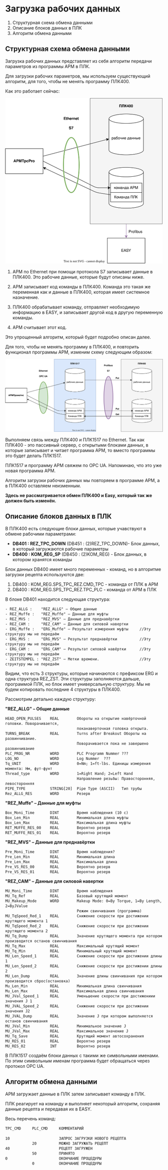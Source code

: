 # Загрузка рабочих данных

1. Структурная схема обмена данными
2. Описание блоков данных в ПЛК
4. Алгоритм обмена данными


## Структурная схема обмена данными
Загрузка рабочих данных представляет из себя алгоритм передачи параметров из программы АРМ в ПЛК.

Для загрузки рабочих параметров, мы используем существующий алгоритм, для того, чтобы не менять программу ПЛК400.

Как это работает сейчас:

![-](Загрузка%20рабочих%20данных%201.drawio.svg)

1. АРМ по Ethernet при помощи протокола S7 записывает данные в ПЛК400.
Это рабочие данные, которые будут описаны ниже.

1. АРМ записывает код команды в ПЛК400. Команда это такая же переменная как и данные в ПЛК400, которая имеет системное назначение.

2. ПЛК400 обрабатывает команду, отправляет необходимую информацию в EASY, и записывает другой код в другую переменную команды.

3. АРМ считывает этот код.

Это упрощенный алгоритм, который будет подробно описан далее.

Для того, чтобы не менять программу в ПЛК400, и повторить функционал программы АРМ, изменим схему следующим образом:

![-](Загрузка%20рабочих%20данных%202.drawio.svg)

Выполняем связь между ПЛК400 и ПЛК1517 по Ethernet. Так как ПЛК400 - это пассивный сервер, с открытыми блоками данных, в которые записывает и читает программа АРМ, то вместо программы это будет делать ПЛК1517.

ПЛК1517 и программу АРМ свяжем по OPC UA. Напоминаю, что это уже новая программа АРМ.

Алгоритм загрузки рабочих данных мы повторяем в программе АРМ, а в ПЛК400 оставляем неизменным.

**Здесь не рассматривается обмен ПЛК400 и Easy, который так же должен быть изменён.**

## Описание блоков данных в ПЛК

В ПЛК400 есть следующие блоки данных, которые учавствуют в обмене рабочими параметрами:

- **DB401 : REZ_TPC_DOWN** (DB451 : (2)REZ_TPC_DOWN)- Блок данных, в который загружаются рабочие параметры
- **DB400 : KOM_REG_SP** (DB450 : (2)KOM_REG) - Блок данных, в котором хранятся команды 

Блок данных DB400 имеет много переменных - команд, но в алгоритме загрузки рецепта используются две:
1. DB400 : KOM_REG.SPS_TPC_REZ.CMD_TPC - команда от ПЛК в АРМ
2. DB400 : KOM_REG.SPS_TPC_REZ.TPC_PLC - команда от АРМ в ПЛК

В блоке DB401 находится следующая структура:
```
- REZ_ALLG :    "REZ_ALLG" – Общие данные
- REZ_Muffe :   "REZ_Muffe" – Данные для муфты
- REZ_MVS :     "REZ_MVS" – Данные для преднавёртки
- REZ_CAM :     "REZ_CAM" – Данные для силовой навертки
- ERG_Muffe :   "ERG_Muffe" – Результат измерения муфты     //Эту структуру мы не передаём
- ERG_MVS :     "ERG_MVS" – Результат преднавёртки          //Эту структуру мы не передаём
- ERG_CAM :     "ERG_CAM" – Результат силовой навёртки      //Эту структуру мы не передаём
- ZEITSTEMPEL : "REZ_ZST" – Метки времени.                  //Эту структуру мы не передаём
```
Видим, что есть 3 структуры, которые начинаются с префиксом ERG и одна структура REZ_ZST. Эти структуры заполняются дальше, программой ПЛК, но блок имеет универсальную структуру.
Мы не будем копировать последние 4 структуры в ПЛК400.

Рассмотрим детально каждую структуру:

**"REZ_ALLG" – Общие данные**
```
HEAD_OPEN_PULSES    REAL        Обороты на открытие навёрточной головки. Поворачивается, 
                                поканаверточная головка открыта. 
TURNS_BREAK         REAL        Turns after Breakout Обороты на развинчивание. 
                                Поворачивается пока не завершено развинчивание 
PLC_PROG_NR         WORD        PLC Programm Nummer	???  
LOG_NO              WORD        Log Nummer	???  
Tq_UNIT             WORD        0=Nm; 1=ft-lbs. Единицы измерения момента: Нм, фут-фунт
Thread_type         WORD        1=Right Hand; 2=Left Hand	
                                Направление резьбы: Правосторонняя, левосторонняя
PIPE_TYPE           STRING[20]  Pipe Type (ASCII)	Тип трубы 
Rez_ALLG_RES	    WORD        Резерв
```

**"REZ_Muffe" – Данные для муфты**
```
Box_Moni_Time       DINT	    Время наблюдения (10 с)
Box_Len_Min	        REAL	    Минимальная длина муфты
Box_Len_Max	        REAL	    Максимальная длина муфты
RET_MUFFE_RES_00    REAL		Вероятно резерв
RET_MUFFE_RES_01    REAL		Вероятно резерв
```
**"REZ_MVS" – Данные для преднавёртки**
```
Pre_Moni_Time       DINT	    Время наблюдения?
Pre_Len_Min         REAL        Минимальная длина
Pre_Len_Max         REAL    	Максимальная длина
Pre_VS_RES_00       REAL        Вероятно резерв
Pre_VS_RES_01       REAL        Вероятно резерв
```
**"REZ_CAM" – Данные для силовой навертки**
```
MU_Moni_Time        DINT	    Время наблюдения
MU_Tq_Ref           REAL	    Базовый крутящий момент
MU_Makeup_Mode      WORD	    Makeup Mode: 0=By Torque, 1=By Length, 2=ByJValue	
                                Режим свинчивания (программа)
MU_TqSpeed_Red_1    REAL	    Снижение скорости при достижении крутящего момента 1
MU_TqSpeed_Red_2    REAL	    Снижение скорости при достижении крутящего момента 2
MU_Tq_Dump          REAL        Значение крутящего момента при котором производится останов свинчивания
MU_Tq_Max           REAL    	Максимальный крутящий момент
MU_Tq_Min           REAL    	Минимальный крутящий момент
MU_Len_Speed_1      REAL    	Снижение скорости при достижении длины 1
MU_Len_Speed_2	    REAL    	Снижение скорости при достижении длины 2
MU_Len_Dump	        REAL    	Значение длины свинчивания при котором производится сброс(остановка)
Mu_Len_Min	        REAL    	Минимальная длина свинчивания
Mu_Len_Max	        REAL    	Максимальная длина свинчивания
MU_JVal_Speed_1	    REAL    	Уменьшение скорости при достижениии значения J 1
MU_JVAL_Speed_2	    REAL    	Снижение скорости при достижении значения J2
MU_JVAL_Dump    	REAL    	Значение J при котором выполняется останов свинчивания
MU_JVal_Min	        REAL    	Минимальное значение J
MU_JVal_Max	        REAL    	Максимальное значение J
MU_Tq_Save	        REAL    	Крутящий момент автосохранения
MU_RES_01       	REAL    	Вероятно резерв
MU_RES_02           INT 		Вероятно резерв
```

В ПЛК1517 создаём блоки данных с такими же символьными именами. По этим символьным именам программа будет обращаться через протокол OPC UA.

## Алгоритм обмена данными

АРМ загружает данные в ПЛК затем записывает команду в ПЛК. 

ПЛК реагирует на команду и выполняет некоторый алгоритм, сохраняя данные рецепта и передавая их в EASY.

Весь перечень команд:
```
TPC_CMD     PLC_CMD     КОММЕНТАРИЙ

10                      ЗАПРОС ЗАГРУЗКИ НОВОГО РЕЦЕПТА
            20          МОЖНО ЗАГРУЖАТЬ РЕЦЕПТ
40                      РЕЦЕПТ ЗАГРУЖЕН
            50          ПРИНЯТО
0                       ОКОНЧАНИЕ ПРОЦЕДУРЫ
            0           ОКОНЧАНИЕ ПРОЦЕДУРЫ
```







